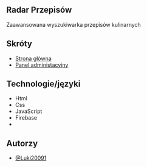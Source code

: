 ## Radar Przepisów
Zaawansowana wyszukiwarka przepisów kulinarnych


## Skróty
- [Strona główna](https://luki20091.github.io/Radar-Przepisow)
- [Panel administacyjny](https://luki20091.github.io/Radar-Przepisow/panel)

## Technologie/języki
- Html
- Css
- JavaScript
- Firebase
- 

## Autorzy
- [@Luki20091](https://www.github.com/Luki20091)

